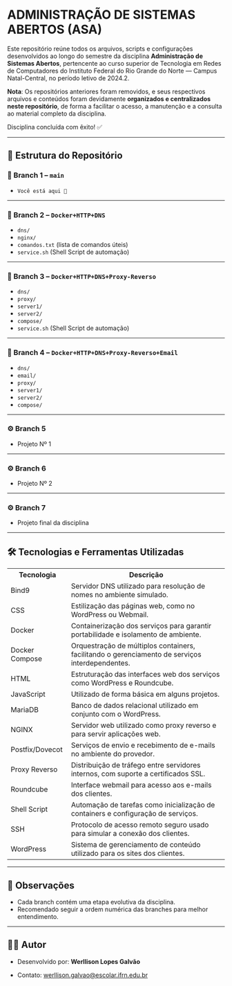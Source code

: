 # ADMINISTRAÇÃO DE SISTEMAS ABERTOS (ASA)  

Este repositório reúne todos os arquivos, scripts e configurações desenvolvidos ao longo do semestre da disciplina **Administração de Sistemas Abertos**, pertencente ao curso superior de Tecnologia em Redes de Computadores do Instituto Federal do Rio Grande do Norte — Campus Natal-Central, no período letivo de 2024.2.

**Nota**: Os repositórios anteriores foram removidos, e seus respectivos arquivos e conteúdos foram devidamente **organizados e centralizados neste repositório**, de forma a facilitar o acesso, a manutenção e a consulta ao material completo da disciplina.

Disciplina concluída com êxito! ✅

---

## 📂 Estrutura do Repositório

### 🔀 Branch 1 – `main`
- `Você está aqui 📍`

---

### 🔀 Branch 2 – `Docker+HTTP+DNS`
- `dns/`
- `nginx/`
- `comandos.txt` (lista de comandos úteis)
- `service.sh` (Shell Script de automação)

---

### 🔀 Branch 3 – `Docker+HTTP+DNS+Proxy-Reverso`
- `dns/`
- `proxy/`
- `server1/`
- `server2/`
- `compose/`
- `service.sh` (Shell Script de automação)

---

### 🔀 Branch 4 – `Docker+HTTP+DNS+Proxy-Reverso+Email`
- `dns/`
- `email/`
- `proxy/`
- `server1/`
- `server2/`
- `compose/`

---

### ⚙️ Branch 5
- Projeto Nº 1

---

### ⚙️ Branch 6
- Projeto Nº 2

---

### ⚙️ Branch 7
- Projeto final da disciplina

---

## 🛠️ Tecnologias e Ferramentas Utilizadas
<table>
  <tr>
    <th>Tecnologia</th>
    <th>Descrição</th>
  </tr>
  <tr>
    <td>Bind9</td>
    <td>Servidor DNS utilizado para resolução de nomes no ambiente simulado.</td>
  </tr>
  <tr>
    <td>CSS</td>
    <td>Estilização das páginas web, como no WordPress ou Webmail.</td>
  </tr>
  <tr>
    <td>Docker</td>
    <td>Containerização dos serviços para garantir portabilidade e isolamento de ambiente.</td>
  </tr>
  <tr>
    <td>Docker Compose</td>
    <td>Orquestração de múltiplos containers, facilitando o gerenciamento de serviços interdependentes.</td>
  </tr>
  <tr>
    <td>HTML</td>
    <td>Estruturação das interfaces web dos serviços como WordPress e Roundcube.</td>
  </tr>
  <tr>
    <td>JavaScript</td>
    <td>Utilizado de forma básica em alguns projetos.</td>
  </tr>
  <tr>
    <td>MariaDB</td>
    <td>Banco de dados relacional utilizado em conjunto com o WordPress.</td>
  </tr>
  <tr>
    <td>NGINX</td>
    <td>Servidor web utilizado como proxy reverso e para servir aplicações web.</td>
  </tr>
  <tr>
    <td>Postfix/Dovecot</td>
    <td>Serviços de envio e recebimento de e-mails no ambiente do provedor.</td>
  </tr>
  <tr>
    <td>Proxy Reverso</td>
    <td>Distribuição de tráfego entre servidores internos, com suporte a certificados SSL.</td>
  </tr>
  <tr>
    <td>Roundcube</td>
    <td>Interface webmail para acesso aos e-mails dos clientes.</td>
  </tr>
  <tr>
    <td>Shell Script</td>
    <td>Automação de tarefas como inicialização de containers e configuração de serviços.</td>
  </tr>
  <tr>
    <td>SSH</td>
    <td>Protocolo de acesso remoto seguro usado para simular a conexão dos clientes.</td>
  </tr>
  <tr>
    <td>WordPress</td>
    <td>Sistema de gerenciamento de conteúdo utilizado para os sites dos clientes.</td>
  </tr>
</table>

---

## 📌 Observações
- Cada branch contém uma etapa evolutiva da disciplina.
- Recomendado seguir a ordem numérica das branches para melhor entendimento.

---

## 👨‍💻 Autor
- Desenvolvido por: **Werllison Lopes Galvão**

- Contato: werllison.galvao@escolar.ifrn.edu.br
